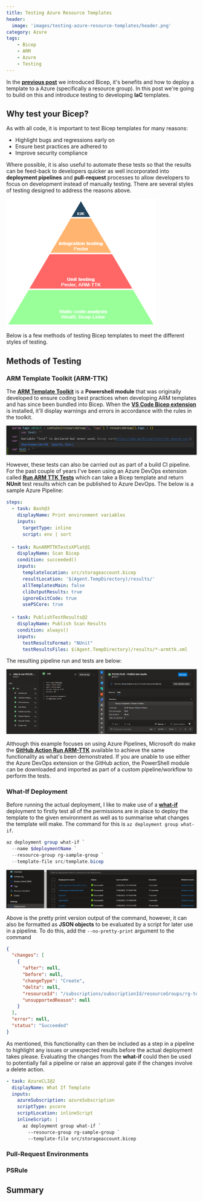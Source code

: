 ```yaml
---
title: Testing Azure Resource Templates
header:
  image: 'images/testing-azure-resource-templates/header.png'
category: Azure
tags:
    - Bicep
    - ARM
    - Azure
    - Testing
---
```


In the **[previous post](/azure/introduction-to-azure-bicep)** we introduced Bicep, it's benefits and how to deploy a template to a Azure (specifically a resource group). In this post we're going to build on this and introduce testing to developing **IaC** templates.

## Why test your Bicep?

As with all code, it is important to test Bicep templates for many reasons:

- Highlight bugs and regressions early on
- Ensure best practices are adhered to
- Improve security compliance

Where possible, it is also useful to automate these tests so that the results can be feed-back to developers quicker as well incorporated into **deployment pipelines** and **pull-request** processes to allow developers to focus on development instead of manually testing. There are several styles of testing designed to address the reasons above.

![image1](/images/testing-azure-resource-templates/image1.png)

Below is a few methods of testing Bicep templates to meet the different styles of testing.

## Methods of Testing

### ARM Template Toolkit (ARM-TTK)

The **[ARM Template Toolkit](https://github.com/Azure/arm-ttk)** is a **Powershell module** that was originally developed to ensure coding best practices when developing ARM templates and has since been bundled into Bicep. When the **[VS Code Bicep extension](https://marketplace.visualstudio.com/items?itemName=ms-azuretools.vscode-bicep)** is installed, it'll display warnings and errors in accordance with the rules in the toolkit.

![image2](/images/testing-azure-resource-templates/image2.png)

However, these tests can also be carried out as part of a build CI pipeline. For the past couple of years I've been using an Azure DevOps extension called **[Run ARM TTK Tests](https://marketplace.visualstudio.com/items?itemName=Sam-Cogan.ARMTTKExtensionXPlatform)** which can take a Bicep template and return **NUnit** test results which can be published to Azure DevOps. The below is a sample Azure Pipeline:

``` yaml
steps:
  - task: Bash@3
    displayName: Print environment variables
    inputs:
      targetType: inline
      script: env | sort

  - task: RunARMTTKTestsXPlat@1
    displayName: Scan Bicep
    condition: succeeded()
    inputs:
      templatelocation: src/storageaccount.bicep
      resultLocation: '$(Agent.TempDirectory)/results/'
      allTemplatesMain: false
      cliOutputResults: true
      ignoreExitCode: true
      usePSCore: true

  - task: PublishTestResults@2
    displayName: Publish Scan Results
    condition: always()
    inputs:
      testResultsFormat: "NUnit"
      testResultsFiles: $(Agent.TempDirectory)/results/*-armttk.xml
```

The resulting pipeline run and tests are below:

![image3](/images/testing-azure-resource-templates/image3.png)

Although this example focuses on using Azure Pipelines, Microsoft do make the **[GitHub Action Run ARM-TTK](https://github.com/marketplace/actions/run-arm-ttk-with-reviewdog)** available to achieve the same functionality as what's been demonstrated. If you are unable to use either the Azure DevOps extension or the GitHub action, the PowerShell module can be downloaded and imported as part of a custom pipeline/workflow to perform the tests.

### What-If Deployment

Before running the actual deployment, I like to make use of a **[what-if](https://learn.microsoft.com/en-us/azure/azure-resource-manager/templates/deploy-what-if)** deployment to firstly test all of the permissions are in place to deploy the template to the given environment as well as to summarise what changes the template will make. The command for this is `az deployment group what-if`.

``` powershell
az deployment group what-if `
  --name $deploymentName `
  --resource-group rg-sample-group `
  --template-file src/template.bicep
```

![image5](/images/introduction-to-azure-bicep/image5.png)

Above is the pretty print version output of the command, however, it can also be formatted as **JSON objects** to be evaluated by a script for later use in a pipeline. To do this, add the `--no-pretty-print` argument to the command

``` json
{
  "changes": [
    {
      "after": null,
      "before": null,
      "changeType": "Create",
      "delta": null,
      "resourceId": "/subscriptions/subscriptionId/resourceGroups/rg-test-group/providers/Microsoft.Storage/storageAccounts/sttestgroup",
      "unsupportedReason": null
    }
  ],
  "error": null,
  "status": "Succeeded"
}
```

As mentioned, this functionality can then be included as a step in a pipeline to highlight any issues or unexpected results before the actual deployment takes please. Evaluating the changes from the **what-if** could then be used to potentially fail a pipeline or raise an approval gate if the changes involve a delete action.

``` yaml
- task: AzureCLI@2
  displayName: What If Template
  inputs:
    azureSubscription: azureSubscription
    scriptType: pscore
    scriptLocation: inlineScript
    inlineScript: |
      az deployment group what-if `
        --resource-group rg-sample-group `
        --template-file src/storageaccount.bicep
```

### Pull-Request Environments

### PSRule

## Summary
